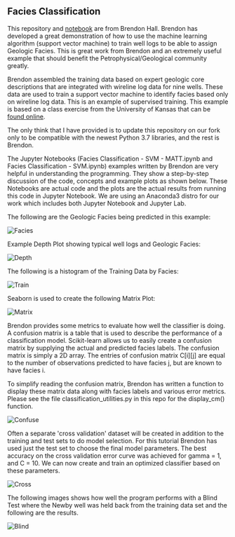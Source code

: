 ## Facies Classification
This repository and [notebook](https://github.com/Philliec459/facies_classification/blob/master/Facies%20Classification%20-%20SVM%20-%20MATT.ipynb) are from Brendon Hall. Brendon has developed a great demonstration of how to use the machine learning algorithm (support vector machine) to train well logs to be able to assign Geologic Facies.  This is great work from Brendon and an extremely useful example that should benefit the Petrophysical/Geological community greatly. 

Brendon assembled the training data based on expert geologic core descriptions that are integrated with wireline log data for nine wells.  These data are used to train a support vector machine to identify facies based only on wireline log data. This is an example of supervised training. This example is based on a class exercise from the University of Kansas that can be [found online](http://www.people.ku.edu/~gbohling/EECS833/).  

The only think that I have provided is to update this repository on our fork only to be compatible with the newest Python 3.7 libraries, and the rest is Brendon.  

The Jupyter Notebooks (Facies Classification - SVM - MATT.ipynb and Facies Classification - SVM.ipynb) examples written by Brendon are very helpful in understanding the programming. They show a step-by-step discussion of the code, concepts and example plots as shown below. These Notebooks are actual code and the plots are the actual results from running this code in Jupyter Notebook. We are using an Anaconda3 distro for our work which includes both Jupyter Notebook and Jupyter Lab. 

The following are the Geologic Facies being predicted in this example:

![Facies](facies.png)


Example Depth Plot showing typical well logs and Geologic Facies:

![Depth](logplot.png)


The following is a histogram of the Training Data by Facies:

![Train](training_facies.png)


Seaborn is used to create the following Matrix Plot:

![Matrix](matrix.png)


Brendon provides some metrics to evaluate how well the classifier is doing. A confusion matrix is a table that is used to describe the performance of a classification model. Scikit-learn allows us to easily create a confusion matrix by supplying the actual and predicted facies labels. The confusion matrix is simply a 2D array. The entries of confusion matrix C[i][j] are equal to the number of observations predicted to have facies j, but are known to have facies i.

To simplify reading the confusion matrix, Brendon has written a function to display these matrix data along with facies labels and various error metrics. Please see the file classification_utilities.py in this repo for the display_cm() function.

![Confuse](confusion.png)



Often a separate 'cross validation' dataset will be created in addition to the training and test sets to do model selection. For this tutorial Brendon has used just the test set to choose the final model parameters. The best accuracy on the cross validation error curve was achieved for gamma = 1, and C = 10. We can now create and train an optimized classifier based on these parameters.

![Cross](cross_validation.png)


The following images shows how well the program performs with a Blind Test where the Newby well was held back from the training data set and the following are the results. 

![Blind](blind.png)


